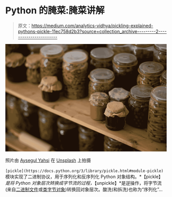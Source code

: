 # Python 的腌菜:腌菜讲解

> 原文：<https://medium.com/analytics-vidhya/pickling-explained-pythons-pickle-11ec758d2b3?source=collection_archive---------2----------------------->

![](img/6a75d16927d2ccb5b375e1f3cda6f3cf.png)

照片由 [Aysegul Yahsi](https://unsplash.com/@aysegulyahsi?utm_source=medium&utm_medium=referral) 在 [Unsplash](https://unsplash.com?utm_source=medium&utm_medium=referral) 上拍摄

`[pickle](https://docs.python.org/3/library/pickle.html#module-pickle)`模块实现了二进制协议，用于序列化和反序列化 Python 对象结构。*【pickle】*是将 Python 对象层次转换成字节流的过程，*【unpickle】*是逆操作，将字节流(来自[二进制文件](https://docs.python.org/3/glossary.html#term-binary-file)或[类字节对象](https://docs.python.org/3/glossary.html#term-bytes-like-object))转换回对象层次。酸洗(和拆洗)也称为“序列化”…
